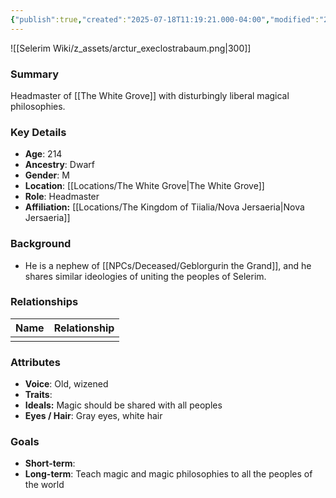 ```yaml
---
{"publish":true,"created":"2025-07-18T11:19:21.000-04:00","modified":"2025-07-18T11:44:44.107-04:00","published":"2025-07-18T11:44:44.107-04:00","cssclasses":"","Age":"214","Ancestry":"Dwarf","Gender":"M","Location":["[[Locations/The White Grove]]"],"Role":["Headmaster"],"Affiliation":["[[Nova Jersaeria]]"]}
---
```


![[Selerim Wiki/z_assets/arctur_execlostrabaum.png|300]]
### Summary
Headmaster of [[The White Grove]] with disturbingly liberal magical philosophies.

### Key Details
- **Age**: 214
- **Ancestry**: Dwarf
- **Gender**: M
- **Location**: [[Locations/The White Grove\|The White Grove]]
- **Role**: Headmaster
- **Affiliation:** [[Locations/The Kingdom of Tiialia/Nova Jersaeria\|Nova Jersaeria]]

### Background
- He is a nephew of [[NPCs/Deceased/Geblorgurin the Grand]], and he shares similar ideologies of uniting the peoples of Selerim.

### Relationships

| Name | Relationship |
| ---- | ------------ |
|      |              |


### Attributes
- **Voice**: Old, wizened
- **Traits**:  
- **Ideals:** Magic should be shared with all peoples
- **Eyes / Hair**:  Gray eyes, white hair

### Goals
- **Short-term**:  
- **Long-term**:  Teach magic and magic philosophies to all the peoples of the world


